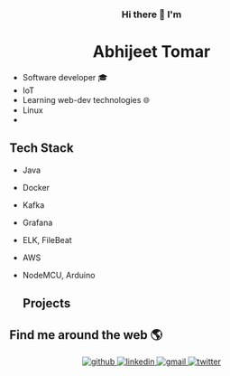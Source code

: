 <h3 align="center"> Hi there 👋 I'm</h3>

<h1 align="center">Abhijeet Tomar</h1>

* Software developer 🎓
* IoT
* Learning web-dev technologies 🌐
* Linux
* 
<h2>Tech Stack</h2>

* Java
* Docker
* Kafka
* Grafana
* ELK, FileBeat
* AWS
* NodeMCU, Arduino

  <h2>Projects</h2>
  
  
<h2>Find me around the web 🌎</h2>
<p align="center">
<a href="https://github.com/abhijeettmr" target="_blank">
<img src=https://img.shields.io/badge/github-%2324292e.svg?&style=for-the-badge&logo=github&logoColor=white alt=github style="margin-bottom: 5px;" />
</a>
<a href="https://www.linkedin.com/in/abhijeet-tomar/" target="_blank">
<img src=https://img.shields.io/badge/linkedin-%231E77B5.svg?&style=for-the-badge&logo=linkedin&logoColor=white alt=linkedin style="margin-bottom: 5px;" />
</a>
 <a href="mailto:abhijeettmr@gmail.com" target="_blank">
<img src=https://img.shields.io/badge/email-%23000000.svg?&style=for-the-badge&logo=gmail&logoColor=white&color=cc0000 alt=gmail style="margin-bottom: 5px;" />
</a>
  <a href="https://twitter.com/" target="_blank">
<img src=https://img.shields.io/badge/twitter-%2300acee.svg?&style=for-the-badge&logo=twitter&logoColor=white alt=twitter style="margin-bottom: 5px;" />
</a>
 </p>  
<!--
**abhijeettmr/abhijeettmr** is a ✨ _special_ ✨ repository because its `README.md` (this file) appears on your GitHub profile.

Here are some ideas to get you started:

- 🔭 I’m currently working on ...
- 🌱 I’m currently learning ...
- 👯 I’m looking to collaborate on ...
- 🤔 I’m looking for help with ...
- 💬 Ask me about ...
- 📫 How to reach me: ...
- 😄 Pronouns: ...
- ⚡ Fun fact: ...
-->
<br>
